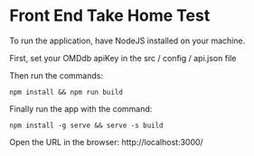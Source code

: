 # Front End Take Home Test

To run the application, have NodeJS installed on your machine.

First, set your OMDdb apiKey in the src / config / api.json file

Then run the commands:

    npm install && npm run build

Finally run the app with the command:

    npm install -g serve && serve -s build

Open the URL in the browser: http://localhost:3000/
